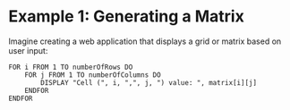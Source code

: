 # Example 1: Generating a Matrix

Imagine creating a web application that displays a grid or matrix based on user input:

```plaintext
FOR i FROM 1 TO numberOfRows DO
    FOR j FROM 1 TO numberOfColumns DO
        DISPLAY "Cell (", i, ",", j, ") value: ", matrix[i][j]
    ENDFOR
ENDFOR
